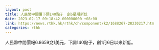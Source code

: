 ```yaml
---
layout: post
title: 人民幣中間價下調140點子　創6星期新低
date: 2023-02-17 09:18:42.000000000 +08:00
link: https://news.rthk.hk/rthk/ch/component/k2/1688267-20230217.htm
categories: rthk
---
```


人民幣中間價報6.8659兌1美元，下調140點子，創1月6日以來新低。
